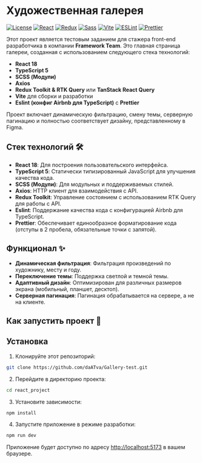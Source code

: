 # Художественная галерея

[![License](https://img.shields.io/badge/license-MIT-blue.svg)](LICENSE)
[![React](https://img.shields.io/badge/react-%2320232a.svg?style=for-the-badge&logo=react&logoColor=%2361DAFB)](https://reactjs.org/)
[![Redux](https://img.shields.io/badge/redux-%23593d88.svg?style=for-the-badge&logo=redux&logoColor=white)](https://redux.js.org/)
[![Sass](https://img.shields.io/badge/Sass-CC6699?style=for-the-badge&logo=sass&logoColor=white)](https://sass-lang.com/)
[![Vite](https://img.shields.io/badge/vite-B73BFE?style=for-the-badge&logo=vite&logoColor=FFD62E)](https://vitejs.dev/)
[![ESLint](https://img.shields.io/badge/ESLint-4B32C3?style=for-the-badge&logo=eslint&logoColor=white)](https://eslint.org/)
[![Prettier](https://img.shields.io/badge/prettier-F7B93E?style=for-the-badge&logo=prettier&logoColor=black)](https://prettier.io/)

Этот проект является тестовым заданием для стажера front-end разработчика в компании **Framework Team**. Это главная страница галереи, созданная с использованием следующего стека технологий:

- **React 18**
- **TypeScript 5**
- **SCSS (Модули)**
- **Axios**
- **Redux Toolkit & RTK Query** или **TanStack React Query**
- **Vite** для сборки и разработки
- **Eslint (конфиг Airbnb для TypeScript)** с **Prettier**

Проект включает динамическую фильтрацию, смену темы, серверную пагинацию и полностью соответствует дизайну, представленному в Figma.

## Стек технологий 🛠️

- **React 18**: Для построения пользовательского интерфейса.
- **TypeScript 5**: Статически типизированный JavaScript для улучшения качества кода.
- **SCSS (Модули)**: Для модульных и поддерживаемых стилей.
- **Axios**: HTTP клиент для взаимодействия с API.
- **Redux Toolkit**: Управление состоянием с использованием RTK Query для работы с API.
- **Eslint**: Поддержание качества кода с конфигурацией Airbnb для TypeScript.
- **Prettier**: Обеспечивает единообразное форматирование кода (отступы в 2 пробела, обязательные точки с запятой).

## Функционал ✨

- **Динамическая фильтрация**: Фильтрация произведений по художнику, месту и году.
- **Переключение темы**: Поддержка светлой и темной темы.
- **Адаптивный дизайн**: Оптимизирован для различных размеров экрана (мобильный, планшет, десктоп).
- **Серверная пагинация**: Пагинация обрабатывается на сервере, а не на клиенте.

## Как запустить проект 🚀

## Установка

1. Клонируйте этот репозиторий:

```bash
git clone https://github.com/daATva/Gallery-test.git
```

2. Перейдите в директорию проекта:

```bash
cd react_project
```

3. Установите зависимости:

```bash
npm install
```

4. Запустите приложение в режиме разработки:

```bash
npm run dev
```

Приложение будет доступно по адресу [http://localhost:5173](http://localhost:5173) в вашем браузере.

